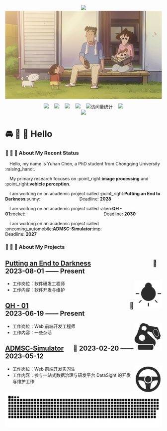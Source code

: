 <p align="center">
   <img src="https://readme-typing-svg.demolab.com?font=Fira+Code&pause=1000&width=435&lines=Welcome to YHC Studio&center=true&size=27" />
  <img src="https://github.com/chenyuhan1997/chenyuhan1997/blob/main/assets/1.png" alt="my" width="1000" style="display: block; margin: 0 auto;"/>
</p>


<div align="center">
 <a href="https://www.zhihu.com/people/qiao-han-80-16/"><img src="https://img.shields.io/badge/Website-ZHIHU-blue" /></a>&emsp;
 <a href="https://blog.csdn.net/m0_57628341/"><img src="https://img.shields.io/badge/Website-CSDN-orange" /></a>&emsp;
 <a href="https://space.bilibili.com/55263196/"><img src="https://img.shields.io/badge/Website-Bilibili-ff69b4" /></a>&emsp;
 <a href="https://github.com/chenyuhan1997/"><img src="https://img.shields.io/badge/Website-Github-black" /></a>&emsp;
 <!-- visitor -->
 <img src="https://komarev.com/ghpvc/?username=chenyuhan1997&label=Views&color=orange&style=flat" alt="访问量统计" />&emsp;
 <!-- wakatime -->    
 <a href="https://github.com/chenyuhan1997"><img src="https://wakatime.com/badge/user/42d0678c-368b-448b-9a77-5d21c5b55352.svg" /></a>
</div>

<div align="center">
   <img width="1000" src="https://github-readme-stats.vercel.app/api?username=chenyuhan1997&hide_title=true&hide_border=true&show_icons=trueline_height=200&text_color=000&icon_color=000&bg_color=0,ea6161,ffc64d,fffc4d,52fa5a&theme=graywhite" />
</div>

#  :oncoming_automobile: :bath: :bath: Hello

<table>
  


### :love_hotel: :runner: :runner: About My Recent Status

<p>&emsp;Hello, my name is Yuhan Chen, a PhD student from Chongqing University :raising_hand:.</p>
<p>&emsp;My primary research focuses on :point_right:<strong>image processing</strong> and :point_right:<strong>vehicle perception</strong>.</p>
<p>&emsp;I am working on an academic project called :point_right:<strong>Putting an End to Darkness</strong>:sunny:&emsp;&emsp;&emsp;&emsp;&emsp;&emsp;&emsp;&emsp;&emsp;Deadline: <strong>2028</strong></p>
<p>&emsp;I am working on an academic project called :alien:<strong>QH - 01</strong>:rocket:&emsp;&emsp;&emsp;&emsp;&emsp;&emsp;&emsp;&emsp;&emsp;&emsp;&emsp;&emsp;&emsp;&emsp;&emsp;&emsp;&emsp;&emsp;Deadline: <strong>2030</strong></p>
<p>&emsp;I am working on an academic project called :oncoming_automobile:<strong>ADMSC-Simulator</strong>:imp:&emsp;&emsp;&emsp;&emsp;&emsp;&emsp;&emsp;&emsp;&emsp;&emsp;&emsp;&emsp;&emsp;Deadline: <strong>2027</strong></p>

### :post_office: :runner: :runner: About My Projects


## [Putting an End to Darkness](https://lusun.com/) &emsp;&emsp;&emsp;&emsp;&emsp;&emsp;&emsp;&emsp;&emsp; 📌 2023-08-01 —— Present
<img align="right" width="88" src="https://github.com/chenyuhan1997/chenyuhan1997/blob/main/assets/2.png" />

  - 工作岗位：软件研发工程师
  - 工作内容：软件开发与维护


## [QH - 01](https://www.tuhuimap.com/) &emsp;&emsp;&emsp;&emsp;&emsp;&emsp;&emsp;&emsp;&emsp;&emsp;&emsp;&emsp;&emsp;&emsp;&emsp; 📌 2023-06-19 —— Present
<img align="right" width="88" src="https://github.com/chenyuhan1997/chenyuhan1997/blob/main/assets/3.png" />

  - 工作岗位：Web 前端开发工程师
  - 工作内容：一些杂活


## [ADMSC-Simulator](https://www.nio.cn/) &emsp; 📌 2023-02-20 —— 2023-05-12
<img align="right" width="88" src="https://github.com/chenyuhan1997/chenyuhan1997/blob/main/assets/4.png" />

  - 工作岗位：Web 前端开发实习生
  - 工作内容：参与一站式数据治理与研发平台 DataSight 的开发与维护工作



<picture>
  <source media="(prefers-color-scheme: dark)" srcset="https://raw.githubusercontent.com/chenyuhan1997/chenyuhan1997/output/github-contribution-grid-snake-dark.svg">
  <source media="(prefers-color-scheme: light)" srcset="https://raw.githubusercontent.com/chenyuhan1997/chenyuhan1997/output/github-contribution-grid-snake.svg">
  <img alt="github contribution grid snake animation" src="https://raw.githubusercontent.com/chenyuhan1997/chenyuhan1997/output/github-contribution-grid-snake.svg">
</picture>




